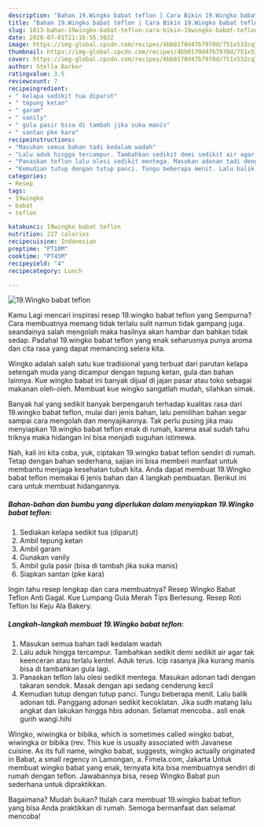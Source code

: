 ```yaml
---
description: "Bahan 19.Wingko babat teflon | Cara Bikin 19.Wingko babat teflon Yang Bisa Manjain Lidah"
title: "Bahan 19.Wingko babat teflon | Cara Bikin 19.Wingko babat teflon Yang Bisa Manjain Lidah"
slug: 1013-bahan-19wingko-babat-teflon-cara-bikin-19wingko-babat-teflon-yang-bisa-manjain-lidah
date: 2020-07-01T21:16:55.502Z
image: https://img-global.cpcdn.com/recipes/4bb0170d47b7970d/751x532cq70/19wingko-babat-teflon-foto-resep-utama.jpg
thumbnail: https://img-global.cpcdn.com/recipes/4bb0170d47b7970d/751x532cq70/19wingko-babat-teflon-foto-resep-utama.jpg
cover: https://img-global.cpcdn.com/recipes/4bb0170d47b7970d/751x532cq70/19wingko-babat-teflon-foto-resep-utama.jpg
author: Stella Barker
ratingvalue: 3.5
reviewcount: 7
recipeingredient:
- " kelapa sedikit tua diparut"
- " tepung ketan"
- " garam"
- " vanily"
- " gula pasir bisa di tambah jika suka manis"
- " santan pke kara"
recipeinstructions:
- "Masukan semua bahan tadi kedalam wadah"
- "Lalu aduk hingga tercampur. Tambahkan sedikit demi sedikit air agar tak keenceran atau terlalu kentel. Aduk terus. Icip rasanya jika kurang manis bisa di tambahkan gula lagi."
- "Panaskan teflon lalu olesi sedikit mentega. Masukan adonan tadi dengan takaran sendok. Masak dengan api sedang cenderung kecil"
- "Kemudian tutup dengan tutup panci. Tungu beberapa menit. Lalu balik adonan tdi. Panggang adonan sedikit kecoklatan. Jika sudh matang lalu angkat dan lakukan hingga hbis adonan. Selamat mencoba.. asli enak gurih wangi.hihi"
categories:
- Resep
tags:
- 19wingko
- babat
- teflon

katakunci: 19wingko babat teflon 
nutrition: 227 calories
recipecuisine: Indonesian
preptime: "PT10M"
cooktime: "PT45M"
recipeyield: "4"
recipecategory: Lunch

---
```



![19.Wingko babat teflon](https://img-global.cpcdn.com/recipes/4bb0170d47b7970d/751x532cq70/19wingko-babat-teflon-foto-resep-utama.jpg)

Kamu Lagi mencari inspirasi resep 19.wingko babat teflon yang Sempurna? Cara membuatnya memang tidak terlalu sulit namun tidak gampang juga. seandainya salah mengolah maka hasilnya akan hambar dan bahkan tidak sedap. Padahal 19.wingko babat teflon yang enak seharusnya punya aroma dan cita rasa yang dapat memancing selera kita.

Wingko adalah salah satu kue tradisional yang terbuat dari parutan kelapa setengah muda yang dicampur dengan tepung ketan, gula dan bahan lainnya. Kue wingko babat ini banyak dijual di jajan pasar atau toko sebagai makanan oleh-oleh. Membuat kue wingko sangatlah mudah, silahkan simak.

Banyak hal yang sedikit banyak berpengaruh terhadap kualitas rasa dari 19.wingko babat teflon, mulai dari jenis bahan, lalu pemilihan bahan segar sampai cara mengolah dan menyajikannya. Tak perlu pusing jika mau menyiapkan 19.wingko babat teflon enak di rumah, karena asal sudah tahu triknya maka hidangan ini bisa menjadi suguhan istimewa.


Nah, kali ini kita coba, yuk, ciptakan 19.wingko babat teflon sendiri di rumah. Tetap dengan bahan sederhana, sajian ini bisa memberi manfaat untuk membantu menjaga kesehatan tubuh kita. Anda dapat membuat 19.Wingko babat teflon memakai 6 jenis bahan dan 4 langkah pembuatan. Berikut ini cara untuk membuat hidangannya.

<!--inarticleads1-->

##### Bahan-bahan dan bumbu yang diperlukan dalam menyiapkan 19.Wingko babat teflon:

1. Sediakan  kelapa sedikit tua (diparut)
1. Ambil  tepung ketan
1. Ambil  garam
1. Gunakan  vanily
1. Ambil  gula pasir (bisa di tambah jika suka manis)
1. Siapkan  santan (pke kara)


Ingin tahu resep lengkap dan cara membuatnya? Resep Wingko Babat Teflon Anti Gagal. Kue Lumpang Gula Merah Tips Berlesung. Resep Roti Teflon Isi Keju Ala Bakery. 

<!--inarticleads2-->

##### Langkah-langkah membuat 19.Wingko babat teflon:

1. Masukan semua bahan tadi kedalam wadah
1. Lalu aduk hingga tercampur. Tambahkan sedikit demi sedikit air agar tak keenceran atau terlalu kentel. Aduk terus. Icip rasanya jika kurang manis bisa di tambahkan gula lagi.
1. Panaskan teflon lalu olesi sedikit mentega. Masukan adonan tadi dengan takaran sendok. Masak dengan api sedang cenderung kecil
1. Kemudian tutup dengan tutup panci. Tungu beberapa menit. Lalu balik adonan tdi. Panggang adonan sedikit kecoklatan. Jika sudh matang lalu angkat dan lakukan hingga hbis adonan. Selamat mencoba.. asli enak gurih wangi.hihi


Wingko, wiwingka or bibika, which is sometimes called wingko babat, wiwingka or bibika (rev. This kue is usually associated with Javanese cuisine. As its full name, wingko babat, suggests, wingko actually originated in Babat, a small regency in Lamongan, a. Fimela.com, Jakarta Untuk membuat wingko babat yang enak, ternyata kita bisa membuatnya sendiri di rumah dengan teflon. Jawabannya bisa, resep Wingko Babat pun sederhana untuk dipraktikkan. 

Bagaimana? Mudah bukan? Itulah cara membuat 19.wingko babat teflon yang bisa Anda praktikkan di rumah. Semoga bermanfaat dan selamat mencoba!
